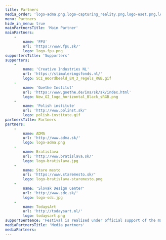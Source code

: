 ```yaml
---
title: Partners
media_order: 'logo-adma.png,logo-capturing_reality.png,logo-eset.png,logo-fpu.png,logo-kapital.png,logo-radiofm.jpg,logo-sdc.jpg,logo-start_it_up.png,logo-start_it_up.svg,logo-studio_727.png,logo-swine_daily.png,logo-tyzden.png,logo-venaco_group.png,New_GI_logo_horizontal_Black_sRGB.png,todaysart.png,Logo_ARS-BW.png,hopin_logo_black_transparent_bcg.png'
menu: Partners
hide_in_menu: true
mainPartnersTitle: 'Main Partner'
mainPartners:
    -
        name: 'FPU'
        url: 'https://www.fpu.sk/'
        logo: logo-fpu.png
supportersTitle: 'Supporters'
supporters:
    -
        name: 'Creative Industries NL'
        url: 'https://stimuleringsfonds.nl/'
        logo: SCI_Woordbeeld_EN_3_regels_RGB.gif
    -
        name: 'Goethe Institut'
        url: 'https://www.goethe.de/ins/sk/sk/index.html'
        logo: New_GI_logo_horizontal_Black_sRGB.png
    -
        name: 'Polish institute'
        url: 'http://www.polinst.sk/'
        logo: polish-institute.gif
partnersTitle: Partners
partners:
    -
        name: ADMA
        url: 'http://www.adma.sk/'
        logo: logo-adma.png
    -
        name: Bratislava
        url: 'http://www.bratislava.sk/'
        logo: logo-bratislava.jpg
    -
        name: Stare mesto
        url: 'https://www.staremesto.sk/'
        logo: logo-bratislava-staremesto.png
    -
        name: 'Slovak Design Center'
        url: 'http://www.sdc.sk/'
        logo: logo-sdc.jpg
    -
        name: TodaysArt
        url: 'http://todaysart.nl/'
        logo: todaysart.png
supportSentence: 'Festival is realised under official support of the mayor of the Old-Town Bratislava and mayor of the City of Bratislava'
mediaPartnersTitle: 'Media partners'
mediaPartners:
---
```


